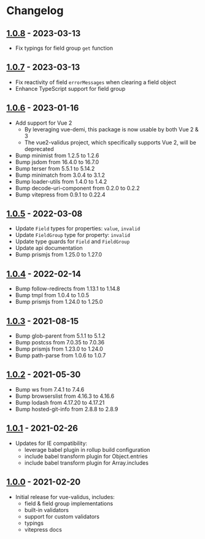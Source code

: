 # Changelog

## [1.0.8] - 2023-03-13

- Fix typings for field group `get` function

## [1.0.7] - 2023-03-13

- Fix reactivity of field `errorMessages` when clearing a field object
- Enhance TypeScript support for field group

## [1.0.6] - 2023-01-16

- Add support for Vue 2
  - By leveraging vue-demi, this package is now usable by both Vue 2 & 3
  - The vue2-validus project, which specifically supports Vue 2, will be deprecated
- Bump minimist from 1.2.5 to 1.2.6
- Bump jsdom from 16.4.0 to 16.7.0
- Bump terser from 5.5.1 to 5.14.2
- Bump minimatch from 3.0.4 to 3.1.2
- Bump loader-utils from 1.4.0 to 1.4.2
- Bump decode-uri-component from 0.2.0 to 0.2.2
- Bump vitepress from 0.9.1 to 0.22.4

## [1.0.5] - 2022-03-08

- Update `Field` types for properties: `value`, `invalid`
- Update `FieldGroup` type for property: `invalid`
- Update type guards for `Field` and `FieldGroup`
- Update api documentation
- Bump prismjs from 1.25.0 to 1.27.0

## [1.0.4] - 2022-02-14

- Bump follow-redirects from 1.13.1 to 1.14.8
- Bump tmpl from 1.0.4 to 1.0.5
- Bump prismjs from 1.24.0 to 1.25.0

## [1.0.3] - 2021-08-15

- Bump glob-parent from 5.1.1 to 5.1.2
- Bump postcss from 7.0.35 to 7.0.36
- Bump prismjs from 1.23.0 to 1.24.0
- Bump path-parse from 1.0.6 to 1.0.7

## [1.0.2] - 2021-05-30

- Bump ws from 7.4.1 to 7.4.6
- Bump browserslist from 4.16.3 to 4.16.6
- Bump lodash from 4.17.20 to 4.17.21
- Bump hosted-git-info from 2.8.8 to 2.8.9

## [1.0.1] - 2021-02-26

- Updates for IE compatibility:
  - leverage babel plugin in rollup build configuration
  - include babel transform plugin for Object.entries
  - include babel transform plugin for Array.includes

## [1.0.0] - 2021-02-20

- Initial release for vue-validus, includes:
  - field & field group implementations
  - built-in validators
  - support for custom validators
  - typings
  - vitepress docs

[1.0.8]: https://github.com/dev-tavern/vue-validus/releases/tag/v1.0.8
[1.0.7]: https://github.com/dev-tavern/vue-validus/releases/tag/v1.0.7
[1.0.6]: https://github.com/dev-tavern/vue-validus/releases/tag/v1.0.6
[1.0.5]: https://github.com/dev-tavern/vue-validus/releases/tag/v1.0.5
[1.0.4]: https://github.com/dev-tavern/vue-validus/releases/tag/v1.0.4
[1.0.3]: https://github.com/dev-tavern/vue-validus/releases/tag/v1.0.3
[1.0.2]: https://github.com/dev-tavern/vue-validus/releases/tag/v1.0.2
[1.0.1]: https://github.com/dev-tavern/vue-validus/releases/tag/v1.0.1
[1.0.0]: https://github.com/dev-tavern/vue-validus/releases/tag/v1.0.0
